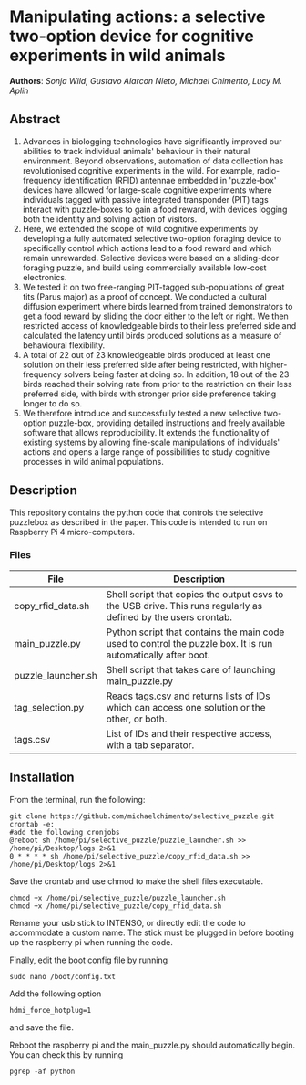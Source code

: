 # Manipulating actions: a selective two-option device for cognitive experiments in wild animals
**Authors**: *Sonja Wild, Gustavo Alarcon Nieto, Michael Chimento, Lucy M. Aplin*

## Abstract
1. Advances in biologging technologies have significantly improved our abilities to track individual animals' behaviour in their natural environment. Beyond observations, automation of data collection has revolutionised cognitive experiments in the wild. For example, radio-frequency identification (RFID) antennae embedded in 'puzzle-box' devices have allowed for large-scale cognitive experiments where individuals tagged with passive integrated transponder (PIT) tags interact with puzzle-boxes to gain a food reward, with devices logging both the identity and solving action of visitors.  
2. Here, we extended the scope of wild cognitive experiments by developing a fully automated selective two-option foraging device to specifically control which actions lead to a food reward and which remain unrewarded. Selective devices were based on a sliding-door foraging puzzle, and build using commercially available low-cost electronics.
3. We tested it on two free-ranging PIT-tagged sub-populations of great tits (Parus major) as a proof of concept. We conducted a cultural diffusion experiment where birds learned from trained demonstrators to get a food reward by sliding the door either to the left or right. We then restricted access of knowledgeable birds to their less preferred side and calculated the latency until birds produced solutions as a measure of behavioural flexibility.   
4. A total of 22 out of 23 knowledgeable birds produced at least one solution on their less preferred side after being restricted, with higher-frequency solvers being faster at doing so. In addition, 18 out of the 23 birds reached their solving rate from prior to the restriction on their less preferred side, with birds with stronger prior side preference taking longer to do so. 
5. We therefore introduce and successfully tested a new selective two-option puzzle-box, providing detailed instructions and freely available software that allows reproducibility. It extends the functionality of existing systems by allowing fine-scale manipulations of individuals' actions and opens a large range of possibilities to study cognitive processes in wild animal populations.

## Description
This repository contains the python code that controls the selective puzzlebox as described in the paper. This code is intended to run on Raspberry Pi 4 micro-computers.

### Files
| File      | Description |
| --- | --- |
| copy_rfid_data.sh | Shell script that copies the output csvs to the USB drive. This runs regularly as defined by the users crontab. |
| main_puzzle.py | Python script that contains the main code used to control the puzzle box. It is run automatically after boot. |
| puzzle_launcher.sh | Shell script that takes care of launching main_puzzle.py |
| tag_selection.py | Reads tags.csv and returns lists of IDs which can access one solution or the other, or both. |
| tags.csv | List of IDs and their respective access, with a tab separator. |

## Installation
From the terminal, run the following:
```
git clone https://github.com/michaelchimento/selective_puzzle.git
crontab -e:
#add the following cronjobs
@reboot sh /home/pi/selective_puzzle/puzzle_launcher.sh >> /home/pi/Desktop/logs 2>&1
0 * * * * sh /home/pi/selective_puzzle/copy_rfid_data.sh >> /home/pi/Desktop/logs 2>&1
```
Save the crontab and use chmod to make the shell files executable.
```
chmod +x /home/pi/selective_puzzle/puzzle_launcher.sh
chmod +x /home/pi/selective_puzzle/copy_rfid_data.sh
```
Rename your usb stick to INTENSO, or directly edit the code to accommodate a custom name. The stick must be plugged in before booting up the raspberry pi when running the code.

Finally, edit the boot config file by running
```
sudo nano /boot/config.txt
```
Add the following option
```
hdmi_force_hotplug=1
```
and save the file.

Reboot the raspberry pi and the main_puzzle.py should automatically begin. You can check this by running
```
pgrep -af python
```
